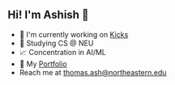 ## Hi! I'm Ashish 👋
- 👟 I'm currently working on [Kicks](https://www.justkicks.online/)
- 📘 Studying CS @ NEU
- 📈 Concentration in AI/ML
- 📁 My [Portfolio](https://www.ashishthomas.dev/)
- Reach me at thomas.ash@northeastern.edu

<!--
**AshishT558/AshishT558** is a ✨ _special_ ✨ repository because its `README.md` (this file) appears on your GitHub profile.

Here are some ideas to get you started:

- 🔭 I’m currently working on ...
- 🌱 I’m currently learning ...
- 👯 I’m looking to collaborate on ...
- 🤔 I’m looking for help with ...
- 💬 Ask me about ...
- 📫 How to reach me: ...
- 😄 Pronouns: ...
- ⚡ Fun fact: ...
-->
